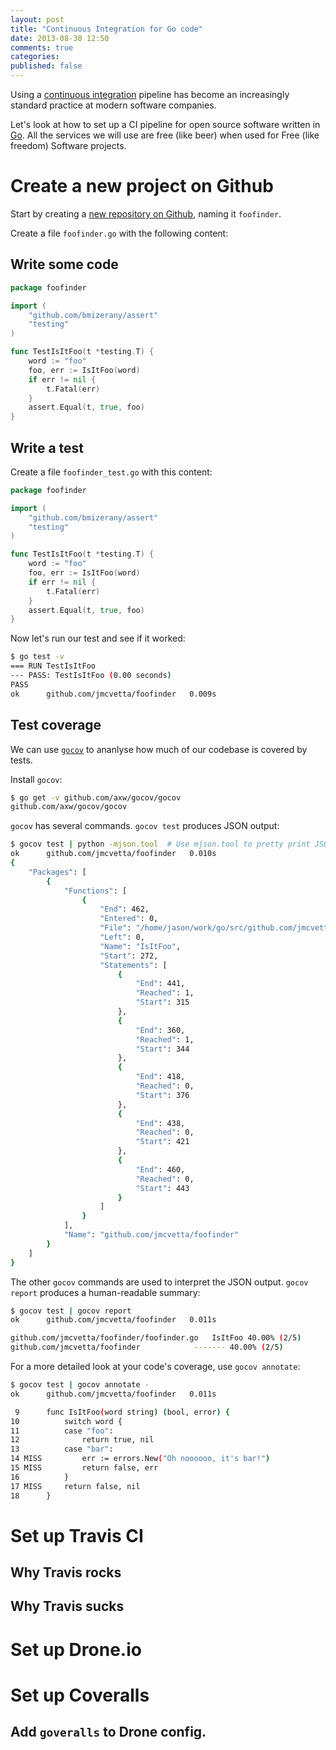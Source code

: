 ```yaml
---
layout: post
title: "Continuous Integration for Go code"
date: 2013-08-30 12:50
comments: true
categories:
published: false
---
```


Using a [continuous integration](http://en.wikipedia.org/wiki/Continuous_integration)
pipeline has become an increasingly standard practice at modern software
companies.

Let's look at how to set up a CI pipeline for open source software written in
[Go](http://golang.org).  All the services we will use are free (like beer)
when used for Free (like freedom) Software projects.


# Create a new project on Github

Start by creating a [new repository on Github](https://github.com/new), naming
it `foofinder`.

Create a file `foofinder.go` with the following content:

## Write some code

``` go
package foofinder

import (
	"github.com/bmizerany/assert"
	"testing"
)

func TestIsItFoo(t *testing.T) {
	word := "foo"
	foo, err := IsItFoo(word)
	if err != nil {
		t.Fatal(err)
	}
	assert.Equal(t, true, foo)
}
```


## Write a test

Create a file `foofinder_test.go` with this content:

``` go
package foofinder

import (
	"github.com/bmizerany/assert"
	"testing"
)

func TestIsItFoo(t *testing.T) {
	word := "foo"
	foo, err := IsItFoo(word)
	if err != nil {
		t.Fatal(err)
	}
	assert.Equal(t, true, foo)
}
```

Now let's run our test and see if it worked:

``` bash
$ go test -v
=== RUN TestIsItFoo
--- PASS: TestIsItFoo (0.00 seconds)
PASS
ok  	github.com/jmcvetta/foofinder	0.009s
```


## Test coverage

We can use [`gocov`](http://github.com/axw/gocov) to ananlyse how much of our
codebase is covered by tests.

Install `gocov`:

``` bash
$ go get -v github.com/axw/gocov/gocov
github.com/axw/gocov/gocov
```

`gocov` has several commands.   `gocov test` produces JSON output:

``` bash
$ gocov test | python -mjson.tool  # Use mjson.tool to pretty print JSON output
ok  	github.com/jmcvetta/foofinder	0.010s
{
    "Packages": [
        {
            "Functions": [
                {
                    "End": 462,
                    "Entered": 0,
                    "File": "/home/jason/work/go/src/github.com/jmcvetta/foofinder/foofinder.go",
                    "Left": 0,
                    "Name": "IsItFoo",
                    "Start": 272,
                    "Statements": [
                        {
                            "End": 441,
                            "Reached": 1,
                            "Start": 315
                        },
                        {
                            "End": 360,
                            "Reached": 1,
                            "Start": 344
                        },
                        {
                            "End": 418,
                            "Reached": 0,
                            "Start": 376
                        },
                        {
                            "End": 438,
                            "Reached": 0,
                            "Start": 421
                        },
                        {
                            "End": 460,
                            "Reached": 0,
                            "Start": 443
                        }
                    ]
                }
            ],
            "Name": "github.com/jmcvetta/foofinder"
        }
    ]
}

```

The other `gocov` commands are used to interpret the JSON output.  `gocov
report` produces a human-readable summary:

``` bash
$ gocov test | gocov report
ok  	github.com/jmcvetta/foofinder	0.011s

github.com/jmcvetta/foofinder/foofinder.go	 IsItFoo 40.00% (2/5)
github.com/jmcvetta/foofinder			 ------- 40.00% (2/5)
```

For a more detailed look at your code's coverage, use `gocov annotate`:

``` bash
$ gocov test | gocov annotate -
ok  	github.com/jmcvetta/foofinder	0.011s

 9     	func IsItFoo(word string) (bool, error) {
10     		switch word {
11     		case "foo":
12     			return true, nil
13     		case "bar":
14 MISS			err := errors.New("Oh noooooo, it's bar!")
15 MISS			return false, err
16     		}
17 MISS		return false, nil
18     	}
```


# Set up Travis CI

## Why Travis rocks

## Why Travis sucks


# Set up Drone.io


# Set up Coveralls

## Add `goveralls` to Drone config.
